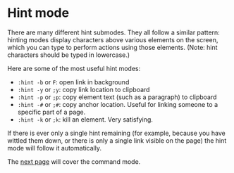 # Hint mode

There are many different hint submodes. They all follow a similar pattern: hinting modes display characters above various elements on the screen, which you can type to perform actions using those elements. (Note: hint characters should be typed in lowercase.)

Here are some of the most useful hint modes:

*   `:hint -b` or `F`: open link in background
*   `:hint -y` or `;y`: copy link location to clipboard
*   `:hint -p` or `;p`: copy element text (such as a paragraph) to clipboard
*   `:hint -#` or `;#`: copy anchor location. Useful for linking someone to a specific part of a page.
*   `:hint -k` or `;k`: kill an element. Very satisfying.

If there is ever only a single hint remaining (for example, because you have wittled them down, or there is only a single link visible on the page) the hint mode will follow it automatically.

The [next page](./command_mode.html) will cover the command mode. <a href='./normal_mode.html' rel="prev"></a>

